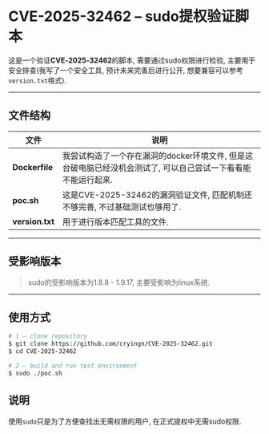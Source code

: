 # CVE-2025-32462 – sudo提权验证脚本

这是一个验证**CVE‑2025‑32462**的脚本, 需要通过sudo权限进行检验, 主要用于安全排查(我写了一个安全工具, 预计未来完善后进行公开, 想要兼容可以参考`version.txt`格式).

---

## 文件结构

| 文件              | 说明                                                           |
| --------------- | ------------------------------------------------------------ |
| **Dockerfile**  | 我尝试构造了一个存在漏洞的docker环境文件, 但是这台破电脑已经没机会测试了, 可以自己尝试一下看看能不能运行起来. |
| **poc.sh**      | 这是CVE-2025-32462的漏洞验证文件, 匹配机制还不够完善, 不过基础测试也够用了.              |
| **version.txt** | 用于进行版本匹配工具的文件.                                               |

---

## 受影响版本

> sudo的受影响版本为1.8.8 - 1.9.17, 主要受影响为linux系统.

---

## 使用方式

```bash
# 1 – clone repository
$ git clone https://github.com/cryingn/CVE-2025-32462.git
$ cd CVE-2025-32462

# 2 – build and run test environment
$ sudo ./poc.sh
```

## 说明

使用`sudo`只是为了方便查找出无需权限的用户, 在正式提权中无需sudo权限.
